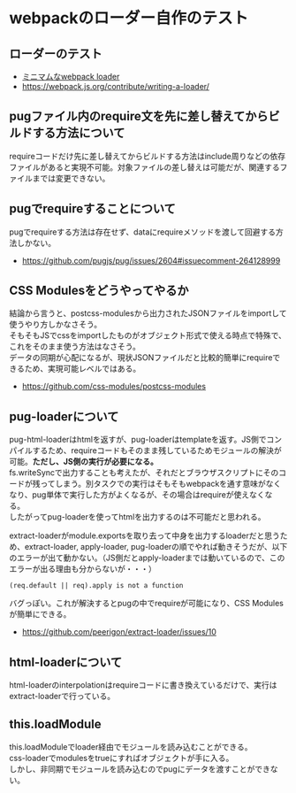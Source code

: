 # webpackのローダー自作のテスト
## ローダーのテスト
+ [ミニマムなwebpack loader](https://naoty.dev/posts/80.html)
+ https://webpack.js.org/contribute/writing-a-loader/

## pugファイル内のrequire文を先に差し替えてからビルドする方法について
requireコードだけ先に差し替えてからビルドする方法はinclude周りなどの依存ファイルがあると実現不可能。対象ファイルの差し替えは可能だが、関連するファイルまでは変更できない。  

## pugでrequireすることについて
pugでrequireする方法は存在せず、dataにrequireメソッドを渡して回避する方法しかない。  
+ https://github.com/pugjs/pug/issues/2604#issuecomment-264128999

## CSS Modulesをどうやってやるか 
結論から言うと、postcss-modulesから出力されたJSONファイルをimportして使うやり方しかなさそう。  
そもそもJSでcssをimportしたものがオブジェクト形式で使える時点で特殊で、これをそのまま使う方法はなさそう。  
データの同期が心配になるが、現状JSONファイルだと比較的簡単にrequireできるため、実現可能レベルではある。  

+ https://github.com/css-modules/postcss-modules

## pug-loaderについて
pug-html-loaderはhtmlを返すが、pug-loaderはtemplateを返す。JS側でコンパイルするため、requireコードもそのまま残しているためモジュールの解決が可能。**ただし、JS側の実行が必要になる。**  
fs.writeSyncで出力することも考えたが、それだとブラウザスクリプトにそのコードが残ってしまう。別タスクでの実行はそもそもwebpackを通す意味がなくなり、pug単体で実行した方がよくなるが、その場合はrequireが使えなくなる。  
したがってpug-loaderを使ってhtmlを出力するのは不可能だと思われる。  

extract-loaderがmodule.exportsを取り去って中身を出力するloaderだと思うため、extract-loader, apply-loader, pug-loaderの順でやれば動きそうだが、以下のエラーが出て動かない。（JS側だとapply-loaderまでは動いているので、このエラーが出る理由も分からないが・・・）  

```
(req.default || req).apply is not a function
```

バグっぽい。これが解決するとpugの中でrequireが可能になり、CSS Modulesが簡単にできる。  

+ https://github.com/peerigon/extract-loader/issues/10


## html-loaderについて
html-loaderのinterpolationはrequireコードに書き換えているだけで、実行はextract-loaderで行っている。  

## this.loadModule
this.loadModuleでloader経由でモジュールを読み込むことができる。  
css-loaderでmodulesをtrueにすればオブジェクトが手に入る。  
しかし、非同期でモジュールを読み込むのでpugにデータを渡すことができない。
  
